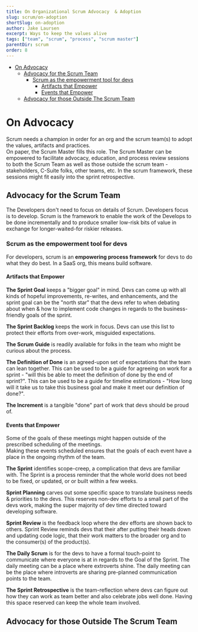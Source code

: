 ```yaml
---
title: On Organizational Scrum Advocacy  & Adoption
slug: scrum/on-adoption
shortSlug: on-adoption
author: Jake Laursen
excerpt: Ways to keep the values alive
tags: ["team", "scrum", "process", "scrum master"]
parentDir: scrum
order: 8
---
```


- [On Advocacy](#on-advocacy)
  - [Advocacy for the Scrum Team](#advocacy-for-the-scrum-team)
    - [Scrum as the empowerment tool for devs](#scrum-as-the-empowerment-tool-for-devs)
      - [Artifacts that Empower](#artifacts-that-empower)
      - [Events that Empower](#events-that-empower)
  - [Advocacy for those Outside The Scrum Team](#advocacy-for-those-outside-the-scrum-team)

# On Advocacy

Scrum needs a champion in order for an org and the scrum team(s) to adopt the values, artifacts and practices.  
On paper, the Scrum Master fills this role. The Scrum Master can be empowered to facilitate advocacy, education, and process review sessions to both the Scrum Team as well as those outside the scrum team - stakeholders, C-Suite folks, other teams, etc. In the scrum framework, these sessions might fit easily into the sprint retrospective.

## Advocacy for the Scrum Team

The Developers don't need to focus on details of Scrum. Developers focus is to develop. Scrum is the framework to enable the work of the Develops to be done incrementally and to produce smaller low-risk bits of value in exchange for longer-waited-for riskier releases.

### Scrum as the empowerment tool for devs

For developers, scrum is an **empowering process framework** for devs to do what they do best. In a SaaS org, this means build software.

#### Artifacts that Empower

**The Sprint Goal** keeps a "bigger goal" in mind. Devs can come up with all kinds of hopeful improvements, re-writes, and enhancements, and the sprint goal can be the "north star" that the devs refer to when debating about when & how to implement code changes in regards to the business-friendly goals of the sprint.

**The Sprint Backlog** keeps the work in focus. Devs can use this list to protect their efforts from over-work, misguided expectations.

**The Scrum Guide** is readily available for folks in the team who might be curious about the process.

**The Definition of Done** is an agreed-upon set of expectations that the team can lean together. This can be used to be a guide for agreeing on work for a sprint - "will this be able to meet the definition of done by the end of sprint?". This can be used to be a guide for timeline estimations - "How long will it take us to take this business goal and make it meet our definition of done?".

**The Increment** is a tangible "done" part of work that devs should be proud of.

#### Events that Empower

Some of the goals of these meetings might happen outside of the prescribed scheduling of the meetings.  
Making these events scheduled ensures that the goals of each event have a place in the ongoing rhythm of the team.

**The Sprint** identifies scope-creep, a complication that devs are familiar with. The Sprint is a process reminder that the whole world does not beed to be fixed, or updated, or or built within a few weeks.

**Sprint Planning** carves out some specific space to translate business needs & priorities to the devs. This reserves non-dev efforts to a small part of the devs work, making the super majority of dev time directed toward developing software.

**Sprint Review** is the feedback loop where the dev efforts are shown back to others. Sprint Review reminds devs that their after putting their heads down and updating code logic, that their work matters to the broader org and to the consumer(s) of the product(s).

**The Daily Scrum** is for the devs to have a formal touch-point to communicate where everyone is at in regards to the Goal of the Sprint. The daily meeting can be a place where extroverts shine. The daily meeting can be the place where introverts are sharing pre-planned communication points to the team.

**The Sprint Retrospective** is the team-reflection where devs can figure out how they can work as team better and also celebrate jobs well done. Having this space reserved can keep the whole team involved.

## Advocacy for those Outside The Scrum Team